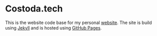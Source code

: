 # Costoda.tech

This is the website code base for my personal [website](htps://www.costoda.tech).  The site is build using [Jekyll](https://jekyllrb.com/) and is hosted using [GitHub Pages](https://pages.github.com/). 
